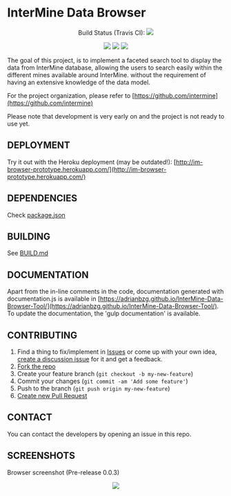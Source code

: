 # InterMine Data Browser
<p align="center">Build Status (Travis CI): <a href="https://travis-ci.org/AdrianBZG/InterMine-Data-Browser-Tool"><img src="https://travis-ci.org/AdrianBZG/InterMine-Data-Browser-Tool.svg?branch=master"></a><br>
<p align="center"><img src="https://badges.frapsoft.com/os/v1/open-source.png?v=103"> <a href="LICENSE"><img src="https://img.shields.io/badge/License-LGPL%202.1-blue.svg"></a> <img src="https://img.shields.io/david/strongloop/express.svg"></p>

The goal of this project, is to implement a faceted search tool to display the data from InterMine database, allowing the users to search easily within the different mines available around InterMine. without the requirement of having an extensive knowledge of the data model.

For the project organization, please refer to [https://github.com/intermine](https://github.com/intermine)

Please note that development is very early on and the project is not ready to use yet.

## DEPLOYMENT

Try it out with the Heroku deployment (may be outdated!): [http://im-browser-prototype.herokuapp.com/](http://im-browser-prototype.herokuapp.com/)

## DEPENDENCIES

Check [package.json](package.json)

## BUILDING

See [BUILD.md](BUILD.md)

## DOCUMENTATION

Apart from the in-line comments in the code, documentation generated with documentation.js is available in [https://adrianbzg.github.io/InterMine-Data-Browser-Tool/](https://adrianbzg.github.io/InterMine-Data-Browser-Tool/). To update the documentation, the 'gulp documentation' is available.


## CONTRIBUTING

1. Find a thing to fix/implement in [Issues](https://github.com/AdrianBZG/InterMine-Data-Browser-Tool/issues?direction=desc&sort=created&state=open) or come up with your own idea, [create a discussion issue](https://github.com/AdrianBZG/InterMine-Data-Browser-Tool/issues/new) for it and get a feedback.
2. [Fork the repo](https://help.github.com/articles/fork-a-repo)
3. Create your feature branch (`git checkout -b my-new-feature`)
4. Commit your changes (`git commit -am 'Add some feature'`)
5. Push to the branch (`git push origin my-new-feature`)
6. [Create new Pull Request](https://help.github.com/articles/using-pull-requests)

## CONTACT

You can contact the developers by opening an issue in this repo.

## SCREENSHOTS

Browser screenshot (Pre-release 0.0.3)<br>
<div style="text-align:center"><img src ="https://i.imgur.com/jVNizUC.png" /></div>